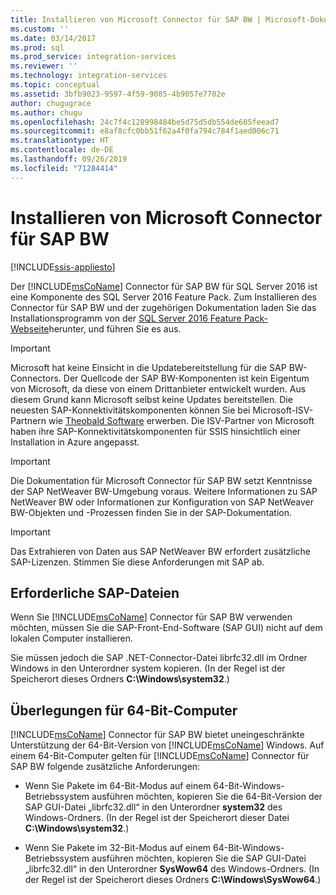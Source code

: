```yaml
---
title: Installieren von Microsoft Connector für SAP BW | Microsoft-Dokumentation
ms.custom: ''
ms.date: 03/14/2017
ms.prod: sql
ms.prod_service: integration-services
ms.reviewer: ''
ms.technology: integration-services
ms.topic: conceptual
ms.assetid: 3bfb9023-9597-4f59-9085-4b9057e7702e
author: chugugrace
ms.author: chugu
ms.openlocfilehash: 24c7f4c128998484be5d75d5db554de605feead7
ms.sourcegitcommit: e8af8cfc0bb51f62a4f0fa794c784f1aed006c71
ms.translationtype: HT
ms.contentlocale: de-DE
ms.lasthandoff: 09/26/2019
ms.locfileid: "71284414"
---
```

# <a name="installing-the-microsoft-connector-for-sap-bw"></a>Installieren von Microsoft Connector für SAP BW

[!INCLUDE[ssis-appliesto](../includes/ssis-appliesto-ssvrpluslinux-asdb-asdw-xxx.md)]


  Der [!INCLUDE[msCoName](../includes/msconame-md.md)] Connector für SAP BW für SQL Server 2016 ist eine Komponente des SQL Server 2016 Feature Pack. Zum Installieren des Connector für SAP BW und der zugehörigen Dokumentation laden Sie das Installationsprogramm von der [SQL Server 2016 Feature Pack-Webseite](https://go.microsoft.com/fwlink/?LinkId=746297)herunter, und führen Sie es aus.  

> [!IMPORTANT]
> Microsoft hat keine Einsicht in die Updatebereitstellung für die SAP BW-Connectors. Der Quellcode der SAP BW-Komponenten ist kein Eigentum von Microsoft, da diese von einem Drittanbieter entwickelt wurden. Aus diesem Grund kann Microsoft selbst keine Updates bereitstellen. Die neuesten SAP-Konnektivitätskomponenten können Sie bei Microsoft-ISV-Partnern wie [Theobald Software](https://theobald-software.com/en/xtract-is-productinfo.html) erwerben. Die ISV-Partner von Microsoft haben ihre SAP-Konnektivitätskomponenten für SSIS hinsichtlich einer Installation in Azure angepasst.

> [!IMPORTANT]  
>  Die Dokumentation für Microsoft Connector für SAP BW setzt Kenntnisse der SAP NetWeaver BW-Umgebung voraus. Weitere Informationen zu SAP NetWeaver BW oder Informationen zur Konfiguration von SAP NetWeaver BW-Objekten und -Prozessen finden Sie in der SAP-Dokumentation.  
  
> [!IMPORTANT]  
>  Das Extrahieren von Daten aus SAP NetWeaver BW erfordert zusätzliche SAP-Lizenzen. Stimmen Sie diese Anforderungen mit SAP ab.  
  
## <a name="required-sap-files"></a>Erforderliche SAP-Dateien  
 Wenn Sie [!INCLUDE[msCoName](../includes/msconame-md.md)] Connector für SAP BW verwenden möchten, müssen Sie die SAP-Front-End-Software (SAP GUI) nicht auf dem lokalen Computer installieren.  
  
 Sie müssen jedoch die SAP .NET-Connector-Datei librfc32.dll im Ordner Windows in den Unterordner system kopieren. (In der Regel ist der Speicherort dieses Ordners **C:\Windows\system32**.)  
  
## <a name="considerations-for-64-bit-computers"></a>Überlegungen für 64-Bit-Computer  
 [!INCLUDE[msCoName](../includes/msconame-md.md)] Connector für SAP BW bietet uneingeschränkte Unterstützung der 64-Bit-Version von [!INCLUDE[msCoName](../includes/msconame-md.md)] Windows. Auf einem 64-Bit-Computer gelten für [!INCLUDE[msCoName](../includes/msconame-md.md)] Connector für SAP BW folgende zusätzliche Anforderungen:  
  
-   Wenn Sie Pakete im 64-Bit-Modus auf einem 64-Bit-Windows-Betriebssystem ausführen möchten, kopieren Sie die 64-Bit-Version der SAP GUI-Datei „librfc32.dll“ in den Unterordner **system32** des Windows-Ordners. (In der Regel ist der Speicherort dieser Datei **C:\Windows\system32**.)  
  
-   Wenn Sie Pakete im 32-Bit-Modus auf einem 64-Bit-Windows-Betriebssystem ausführen möchten, kopieren Sie die SAP GUI-Datei „librfc32.dll“ in den Unterordner **SysWow64** des Windows-Ordners. (In der Regel ist der Speicherort dieses Ordners **C:\Windows\SysWow64**.)  
  
  
